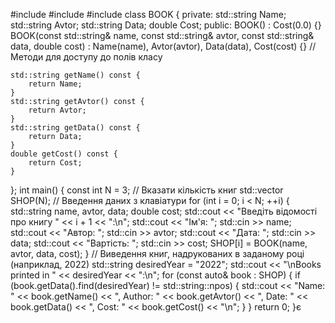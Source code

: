 #include <iostream>
#include <vector>
#include <string>
class BOOK {
private:
    std::string Name;
    std::string Avtor;
    std::string Data;
    double Cost;
public:
    BOOK() : Cost(0.0) {}
    BOOK(const std::string& name, const std::string& avtor, const std::string& data, double cost)
        : Name(name), Avtor(avtor), Data(data), Cost(cost) {}
    // Методи для доступу до полів класу

    std::string getName() const {
        return Name;
    }
    std::string getAvtor() const {
        return Avtor;
    }
    std::string getData() const {
        return Data;
    }
    double getCost() const {
        return Cost;
    }
};
int main() {
    const int N = 3; // Вказати кількість книг
    std::vector<BOOK> SHOP(N);
    // Введення даних з клавіатури
    for (int i = 0; i < N; ++i) {
        std::string name, avtor, data;
        double cost;
        std::cout << "Введіть відомості про книгу " << i + 1 << ":\n";
        std::cout << "Ім'я: "; std::cin >> name;
        std::cout << "Автор: "; std::cin >> avtor;
        std::cout << "Дата: "; std::cin >> data;
        std::cout << "Вартість: "; std::cin >> cost;
        SHOP[i] = BOOK(name, avtor, data, cost);
    }
    // Виведення книг, надрукованих в заданому році (наприклад, 2022)
    std::string desiredYear = "2022";
    std::cout << "\nBooks printed in " << desiredYear << ":\n";
    for (const auto& book : SHOP) {
        if (book.getData().find(desiredYear) != std::string::npos) {
            std::cout << "Name: " << book.getName() << ", Author: " << book.getAvtor() << ", Date: " << book.getData() << ", Cost: " << book.getCost() << "\n";
        }
    }
    return 0;
}є
